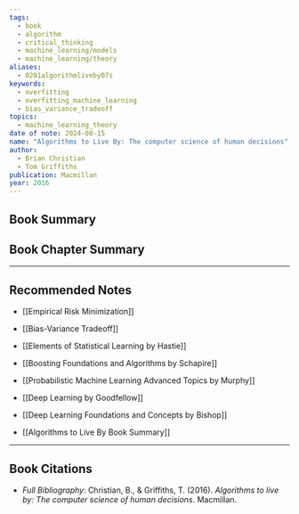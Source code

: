 ```yaml
---
tags:
  - book
  - algorithm
  - critical_thinking
  - machine_learning/models
  - machine_learning/theory
aliases:
  - 0201algorithmliveby07s
keywords:
  - overfitting
  - overfitting_machine_learning
  - bias_variance_tradeoff
topics:
  - machine_learning_theory
date of note: 2024-08-15
name: "Algorithms to Live By: The computer science of human decisions"
author:
  - Brian Christian
  - Tom Griffiths
publication: Macmillan
year: 2016
---
```


## Book Summary



## Book Chapter Summary





-----------
##  Recommended Notes



- [[Empirical Risk Minimization]]
- [[Bias-Variance Tradeoff]]



- [[Elements of Statistical Learning by Hastie]]
- [[Boosting Foundations and Algorithms by Schapire]]
- [[Probabilistic Machine Learning Advanced Topics by Murphy]]
- [[Deep Learning by Goodfellow]]
- [[Deep Learning Foundations and Concepts by Bishop]]


- [[Algorithms to Live By Book Summary]]




----------
## Book Citations

- *Full Bibliography*: Christian, B., & Griffiths, T. (2016). _Algorithms to live by: The computer science of human decisions_. Macmillan.

